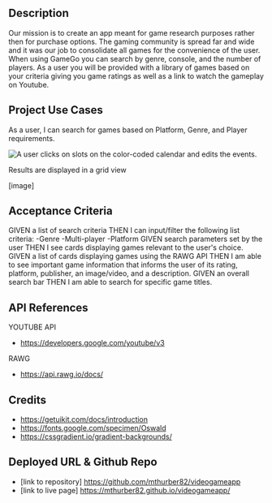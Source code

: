 ## Description
Our mission is to create an app meant for game research purposes rather then for purchase options. The gaming community is spread far and wide and it was our job to consolidate all games for the convenience of the user. When using GameGo you can search by genre, console, and the number of players. As a user you will be provided with a library of games based on your criteria giving you game ratings as well as a link to watch the gameplay on Youtube.

## Project Use Cases

As a user, I can search for games based on Platform, Genre, and Player requirements.

![A user clicks on slots on the color-coded calendar and edits the events.](Assets/GAMEGO.gif)


Results are displayed in a grid view

[image]

## Acceptance Criteria

GIVEN a list of search criteria
THEN I can input/filter the following list criteria:
  -Genre
  -Multi-player
  -Platform
GIVEN search parameters set by the user
THEN I see cards displaying games relevant to the user's choice.
GIVEN a list of cards displaying games using the RAWG API
THEN I am able to see important game information that informs the user of its rating, platform, publisher, an image/video, and a description.
GIVEN an overall search bar
THEN I am able to search for specific game titles.

## API References
YOUTUBE API
* https://developers.google.com/youtube/v3

RAWG
* https://api.rawg.io/docs/

## Credits
* https://getuikit.com/docs/introduction
* https://fonts.google.com/specimen/Oswald
* https://cssgradient.io/gradient-backgrounds/

## Deployed URL & Github Repo
* [link to repository] https://github.com/mthurber82/videogameapp
* [link to live page] https://mthurber82.github.io/videogameapp/
